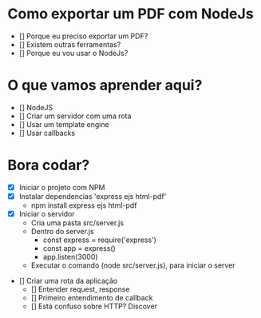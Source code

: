 # Como exportar um PDF com NodeJs

* [] Porque eu preciso exportar um PDF?
* [] Existem outras ferramentas?
* [] Porque eu vou usar o NodeJs?

# O que vamos aprender aqui?
* [] NodeJS
* [] Criar um servidor com uma rota
* [] Usar um template engine
* [] Usar callbacks

# Bora codar?
* [x] Iniciar o projeto com NPM
* [x] Instalar dependencias 'express ejs html-pdf'
    * npm install express ejs html-pdf
* [x] Iniciar o servidor
    * Cria uma pasta src/server.js
    * Dentro do server.js
        - const express = require('express')
        - const app = express()
        - app.listen(3000)
    * Executar o comando (node src/server.js), para iniciar o server
* [] Criar uma rota da aplicação
    * [] Entender request, response
    * [] Primeiro entendimento de callback
    * [] Está confuso sobre HTTP? Discover